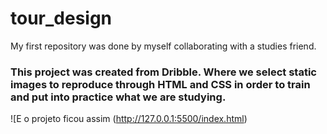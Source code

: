 # tour_design
My first repository was done by myself collaborating with a studies friend.

### This project was created from Dribble. Where we select static images to reproduce through HTML and CSS in order to train and put into practice what we are studying. ###


![E o projeto ficou assim (http://127.0.0.1:5500/index.html)



